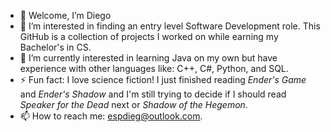 - 👋 Welcome, I’m Diego
- 👀 I’m interested in finding an entry level Software Development role. This GitHub is a collection of projects I worked on while earning my Bachelor's in CS. 
- 🌱 I’m currently interested in learning Java on my own but have experience with other languages like: C++, C#, Python, and SQL. 
- ⚡ Fun fact: I love science fiction! I just finished reading *Ender's Game* and *Ender's Shadow* and I'm still trying to decide if I should read *Speaker for the Dead* next or *Shadow of the Hegemon*.
- 📫 How to reach me: espdieg@outlook.com.

<!---
espdieg/espdieg is a ✨ special ✨ repository because its `README.md` (this file) appears on your GitHub profile.
You can click the Preview link to take a look at your changes.
--->
